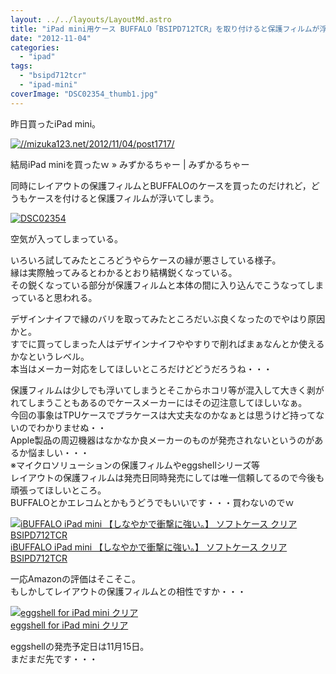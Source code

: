 ```yaml
---
layout: ../../layouts/LayoutMd.astro
title: "iPad mini用ケース BUFFALO「BSIPD712TCR」を取り付けると保護フィルムが浮く"
date: "2012-11-04"
categories: 
  - "ipad"
tags: 
  - "bsipd712tcr"
  - "ipad-mini"
coverImage: "DSC02354_thumb1.jpg"
---
```


昨日買ったiPad mini。

[![//mizuka123.net/2012/11/04/post1717/](http://capture.heartrails.com/200x150/cool/1352009830732?//mizuka123.net/2012/11/04/post1717/ "結局iPad miniを買ったｗ » みずかるちゃー | みずかるちゃー")](//mizuka123.net/2012/11/04/post1717/)

[](//mizuka123.net/2012/11/04/post1717/)結局iPad miniを買ったｗ » みずかるちゃー | みずかるちゃー

同時にレイアウトの保護フィルムとBUFFALOのケースを買ったのだけれど，どうもケースを付けると保護フィルムが浮いてしまう。

[![DSC02354](images/DSC02354_thumb.jpg "DSC02354")](//mizuka123.net/wp-content/uploads/2012/11/DSC02354.jpg)

空気が入ってしまっている。

いろいろ試してみたところどうやらケースの縁が悪さしている様子。  
縁は実際触ってみるとわかるとおり結構鋭くなっている。  
その鋭くなっている部分が保護フィルムと本体の間に入り込んでこうなってしまっていると思われる。

デザインナイフで縁のバリを取ってみたところだいぶ良くなったのでやはり原因かと。  
すでに買ってしまった人はデザインナイフややすりで削ればまぁなんとか使えるかなというレベル。  
本当はメーカー対応をしてほしいところだけどどうだろうね・・・

保護フィルムは少しでも浮いてしまうとそこからホコリ等が混入して大きく剥がれてしまうこともあるのでケースメーカーにはその辺注意してほしいなぁ。  
今回の事象はTPUケースでプラケースは大丈夫なのかなぁとは思うけど持ってないのでわかりませぬ・・  
Apple製品の周辺機器はなかなか良メーカーのものが発売されないというのがあるか悩ましい・・・  
※マイクロソリューションの保護フィルムやeggshellシリーズ等  
レイアウトの保護フィルムは発売日同時発売にしては唯一信頼してるので今後も頑張ってほしいところ。  
BUFFALOとかエレコムとかもうどうでもいいです・・・買わないのでｗ

[![iBUFFALO iPad mini 【しなやかで衝撃に強い。】 ソフトケース クリア  BSIPD712TCR](images/31PRbVivVgL._SL160_.jpg)  
iBUFFALO iPad mini 【しなやかで衝撃に強い。】 ソフトケース クリア BSIPD712TCR  
](https://www.amazon.co.jp/exec/obidos/ASIN/B0098CQP50/mizuka123-22/ref=nosim)

  
一応Amazonの評価はそこそこ。  
もしかしてレイアウトの保護フィルムとの相性ですか・・・

[![eggshell for iPad mini クリア](images/31DmnwgInwL._SL160_.jpg)  
eggshell for iPad mini クリア  
](https://www.amazon.co.jp/exec/obidos/ASIN/B009VK6Z04/mizuka123-22/ref=nosim)

eggshellの発売予定日は11月15日。  
まだまだ先です・・・
